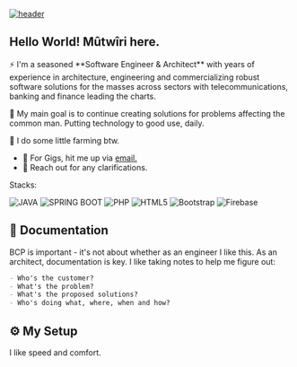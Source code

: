 <!--
**patricmutwiri/patricmutwiri** is a ✨ _special_ ✨ repository because its `README.md` (this file) appears on your GitHub profile.

Here are some ideas to get you started:

- 🔭 I’m currently working on ...
- 🌱 I’m currently learning ...
- 👯 I’m looking to collaborate on ...
- 🤔 I’m looking for help with ...
- 💬 Ask me about ...
- 📫 How to reach me: ...
- 😄 Pronouns: ...
- ⚡ Fun fact: ...
-->

[![header](https://pbs.twimg.com/profile_banners/291846744/1533984215/1500x500)](https://patric.xyz)

## Hello World! Mûtwîri here.


<div class="github-introduction">
⚡ I'm a seasoned **Software Engineer & Architect** with years of experience in architecture, engineering and commercializing robust software solutions for the masses across sectors with telecommunications, banking and finance leading the charts.  

🔭 My main goal is to continue creating solutions for problems affecting the common man. Putting technology to good use, daily.  

🌱 I do some little farming btw.  
</div>

- 💼 For Gigs, hit me up via <a href="mailto:dev@patric.xyz">email.</a>
- 💬 Reach out for any clarifications.

<div class="badges-intro">

Stacks:

![JAVA](https://img.shields.io/badge/Java-ED8B00?style=for-the-badge&logo=openjdk&logoColor=white)
![SPRING BOOT](https://img.shields.io/badge/SpringBoot-6DB33F?style=flat-square&logo=Spring&logoColor=white)
![PHP](https://img.shields.io/badge/-PHP-000000?style=flat&logo=php&logoColor=#777BB4)
![HTML5](https://img.shields.io/badge/-HTML5-000000?style=flat&logo=html5&logoColor=#E34F26)
![Bootstrap](https://img.shields.io/badge/-Bootstrap-000000?style=flat&logo=bootstrap&logoColor=#7952B3)
![Firebase](https://img.shields.io/badge/-Firebase-000000?style=flat&logo=firebase&logoColor=#FFCA28)

</div>

## 📃 Documentation
BCP is important - it's not about whether as an engineer I like this. As an architect, documentation is key. I like taking notes to help me figure out:  
```markdown
- Who's the customer?
- What's the problem?
- What's the proposed solutions?
- Who's doing what, where, when and how?
```

## ⚙️ My Setup
I like speed and comfort.  
